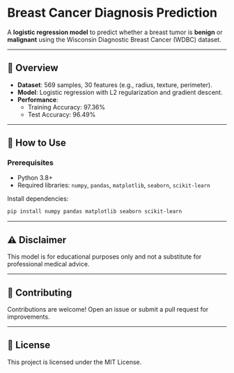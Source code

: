 # Breast Cancer Diagnosis Prediction

A **logistic regression model** to predict whether a breast tumor is **benign** or **malignant** using the Wisconsin Diagnostic Breast Cancer (WDBC) dataset.

---

## 📌 Overview
- **Dataset**: 569 samples, 30 features (e.g., radius, texture, perimeter).
- **Model**: Logistic regression with L2 regularization and gradient descent.
- **Performance**:
  - Training Accuracy: 97.36%
  - Test Accuracy: 96.49%

---

## 🚀 How to Use

### Prerequisites
- Python 3.8+
- Required libraries: `numpy`, `pandas`, `matplotlib`, `seaborn`, `scikit-learn`

Install dependencies:
```bash
pip install numpy pandas matplotlib seaborn scikit-learn
```

---

## ⚠️ Disclaimer
This model is for educational purposes only and not a substitute for professional medical advice.

---

## 🤝 Contributing
Contributions are welcome! Open an issue or submit a pull request for improvements.

---

## 📜 License
This project is licensed under the MIT License.
